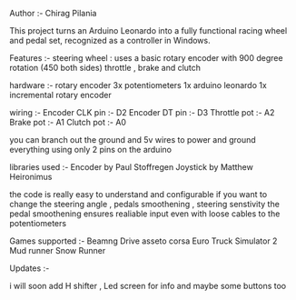 Author :- Chirag Pilania

This project turns an Arduino Leonardo into a fully functional racing wheel and pedal set, recognized as a controller in Windows.

Features :-
steering wheel : uses a basic rotary encoder with 900 degree rotation (450 both sides)
throttle , brake and clutch

hardware :-
rotary encoder
3x potentiometers
1x arduino leonardo
1x incremental rotary encoder

wiring :- 
Encoder CLK pin :- D2
Encoder DT pin  :- D3
Throttle pot    :- A2
Brake pot       :- A1
Clutch pot      :- A0

you can branch out the ground and 5v wires to power and ground everything using only 2 pins on the arduino

libraries used :-
Encoder by Paul Stoffregen
Joystick by Matthew Heironimus

the code is really easy to understand and configurable if you want to change the steering angle , pedals smoothening , steering senstivity
the pedal smoothening ensures realiable input even with loose cables to the potentiometers

Games supported :-
Beamng Drive
asseto corsa
Euro Truck Simulator 2
Mud runner
Snow Runner

Updates :-

i will soon add H shifter , Led screen for info and maybe some buttons too